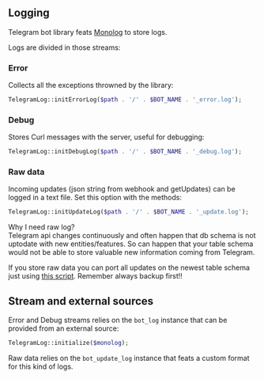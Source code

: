 ## Logging
Telegram bot library feats [Monolog](https://github.com/Seldaek/monolog) to store logs.

Logs are divided in those streams:
### Error
Collects all the exceptions throwned by the library:

```php
TelegramLog::initErrorLog($path . '/' . $BOT_NAME . '_error.log');
```

### Debug
Stores Curl messages with the server, useful for debugging:

```php
TelegramLog::initDebugLog($path . '/' . $BOT_NAME . '_debug.log');
```

### Raw data
Incoming updates (json string from webhook and getUpdates) can be logged in a text file. Set this option with the methods:
```php
TelegramLog::initUpdateLog($path . '/' . $BOT_NAME . '_update.log');
```
Why I need raw log?  
Telegram api changes continuously and often happen that db schema is not uptodate with new entities/features. So can happen that your table schema would not be able to store valuable new information coming from Telegram.

If you store raw data you can port all updates on the newest table schema just using [this script](../utils/importFromLog.php).
Remember always backup first!!

## Stream and external sources
Error and Debug streams relies on the `bot_log` instance that can be provided from an external source:

```php
TelegramLog::initialize($monolog);
```

Raw data relies on the `bot_update_log` instance that feats a custom format for this kind of logs.
